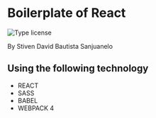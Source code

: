 # Boilerplate of React
![Type license](https://img.shields.io/crates/l/rustc-serialize.svg)

By Stiven David Bautista Sanjuanelo

## Using the following technology
* REACT
* SASS
* BABEL
* WEBPACK 4
